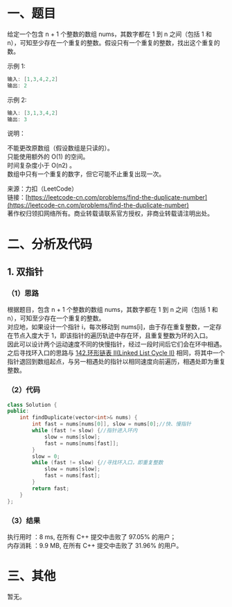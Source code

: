 # 一、题目  
给定一个包含 n + 1 个整数的数组 nums，其数字都在 1 到 n 之间（包括 1 和 n），可知至少存在一个重复的整数。假设只有一个重复的整数，找出这个重复的数。  
  
示例 1:  
```c++
输入: [1,3,4,2,2]
输出: 2
```
示例 2:  
```c++
输入: [3,1,3,4,2]
输出: 3
```
说明：  
  
不能更改原数组（假设数组是只读的）。  
只能使用额外的 O(1) 的空间。  
时间复杂度小于 O(n2) 。  
数组中只有一个重复的数字，但它可能不止重复出现一次。  
  
来源：力扣（LeetCode）  
链接：[https://leetcode-cn.com/problems/find-the-duplicate-number](https://leetcode-cn.com/problems/find-the-duplicate-number)  
著作权归领扣网络所有。商业转载请联系官方授权，非商业转载请注明出处。  
# 二、分析及代码
## 1. 双指针
### （1）思路
根据题目，包含 n + 1 个整数的数组 nums，其数字都在 1 到 n 之间（包括 1 和 n），可知至少存在一个重复的整数。  
对应地，如果设计一个指针 i，每次移动到 nums[i]，由于存在重复整数，一定存在节点入度大于 1，即该指针的遍历轨迹中存在环，且重复整数为环的入口。  
因此可以设计两个运动速度不同的快慢指针，经过一段时间后它们会在环中相遇。  
之后寻找环入口的思路与 [142.环形链表 II(Linked List Cycle II)](https://blog.csdn.net/zml66666/article/details/102965834) 相同，将其中一个指针退回到数组起点，与另一相遇处的指针以相同速度向前遍历，相遇处即为重复整数。  
### （2）代码
```cpp
class Solution {
public:
    int findDuplicate(vector<int>& nums) {
        int fast = nums[nums[0]], slow = nums[0];//快、慢指针
        while (fast != slow) {//指针进入环内
            slow = nums[slow];
            fast = nums[nums[fast]];
        }
        slow = 0;
        while (fast != slow) {//寻找环入口，即重复整数
            slow = nums[slow];
            fast = nums[fast];
        }
        return fast;
    }
};
```
### （3）结果
执行用时 ：8 ms, 在所有 C++ 提交中击败了 97.05% 的用户；  
内存消耗 ：9.9 MB, 在所有 C++ 提交中击败了 31.96% 的用户。  
# 三、其他
暂无。  





